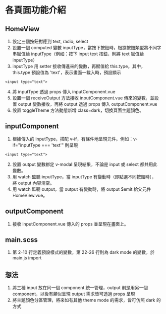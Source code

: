 # 各頁面功能介紹


## HomeView
1. 設定三個按鈕對應到 text, radio, select
2. 設置一個 computed 變數 inputType，當按下按鈕時，根據按鈕類型將不同字串賦值給 inputType（例如：按下 input text 按鈕，則將 text 賦值給 inputType）
3. inputType 用 setter 接收傳進來的變數，再賦值給 this.type，其中，this.type 預設值為 'text'，表示畫面一載入時，預設顯示 
```
<input type="text">
```
4. 將 inputType 透過 props 傳入 inputComponent.vue
5. 設置一個 receiveOutput 方法接收 inputComponent.vue 傳來的變數，並設置 output 變數接收，再將 output 透過 props 傳入 outputComponent.vue
6. 設置 toggleTheme 方法動態新增 class=dark，切換頁面主題顏色。

## inputComponent
1. 根據傳入的 inputType，搭配 v-if，有條件地呈現元件。例如：v-if="inputType === 'text'" 則呈現
```
<input type="text">
```
2. 設置 output 變數綁定 v-modal 呈現結果，不論是 input 或 select 都共用此變數。
3. 用 watch 監聽 inputType，當 inputType 有變動時（即點選不同按鈕時）， 將 output 內容清空。
4. 用 watch 監聽 output，當 output 有變動時，將 output $emit 給父元件 HomeView.vue。

## outputComponent
1. 接收 inputComponent.vue 傳入的 props 並呈現在畫面上。

## main.scss
1. 第 2-10 行定義預設樣式的變數，第 22-26 行則為 dark mode 的變數，於 main.js import

## 想法
1. 將三種 input 放在同一個 component 統一管理，output 則是用另一個 component，以後有類似呈現 output 需求皆可透過 props 呈現
2. 將主題顏色分區管理，將來如有其他 theme mode 的需求，皆可仿照 dark 的方式
